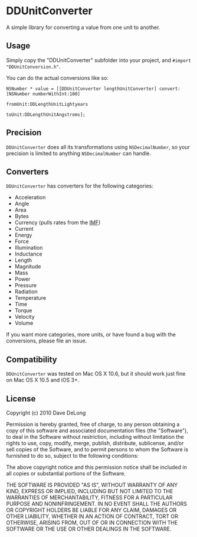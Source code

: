 # DDUnitConverter

A simple library for converting a value from one unit to another.

## Usage

Simply copy the "DDUnitConverter" subfolder into your project, and `#import "DDUnitConversion.h"`.

You can do the actual conversions like so:

	NSNumber * value = [[DDUnitConverter lengthUnitConverter] convert:[NSNumber numberWithInt:100]
															 fromUnit:DDLengthUnitLightyears
															   toUnit:DDLengthUnitAngstroms];
															   
## Precision

`DDUnitConverter` does all its transformations using `NSDecimalNumber`, so your precision is limited to anything `NSDecimalNumber` can handle.
															   
## Converters

`DDUnitConverter` has converters for the following categories:

- Acceleration
- Angle
- Area
- Bytes
- Currency (pulls rates from the [IMF](http://imf.org))
- Current
- Energy
- Force
- Illumination
- Inductance
- Length
- Magnitude
- Mass
- Power
- Pressure
- Radiation
- Temperature
- Time
- Torque
- Velocity
- Volume

If you want more categories, more units, or have found a bug with the conversions, please file an issue.

## Compatibility

`DDUnitConverter` was tested on Mac OS X 10.6, but it should work just fine on Mac OS X 10.5 and iOS 3+.

## License

Copyright (c) 2010 Dave DeLong

Permission is hereby granted, free of charge, to any person obtaining a copy
of this software and associated documentation files (the "Software"), to deal
in the Software without restriction, including without limitation the rights
to use, copy, modify, merge, publish, distribute, sublicense, and/or sell
copies of the Software, and to permit persons to whom the Software is
furnished to do so, subject to the following conditions:

The above copyright notice and this permission notice shall be included in
all copies or substantial portions of the Software.

THE SOFTWARE IS PROVIDED "AS IS", WITHOUT WARRANTY OF ANY KIND, EXPRESS OR
IMPLIED, INCLUDING BUT NOT LIMITED TO THE WARRANTIES OF MERCHANTABILITY,
FITNESS FOR A PARTICULAR PURPOSE AND NONINFRINGEMENT. IN NO EVENT SHALL THE
AUTHORS OR COPYRIGHT HOLDERS BE LIABLE FOR ANY CLAIM, DAMAGES OR OTHER
LIABILITY, WHETHER IN AN ACTION OF CONTRACT, TORT OR OTHERWISE, ARISING FROM,
OUT OF OR IN CONNECTION WITH THE SOFTWARE OR THE USE OR OTHER DEALINGS IN
THE SOFTWARE.